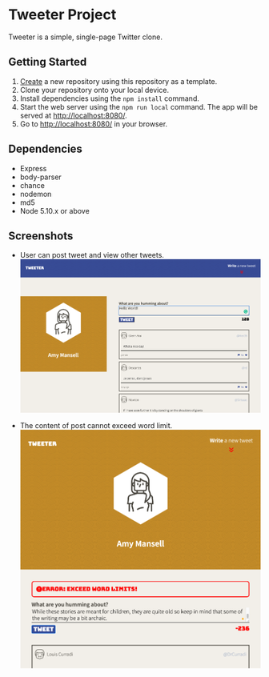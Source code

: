 # Tweeter Project

Tweeter is a simple, single-page Twitter clone.

## Getting Started

1. [Create](https://docs.github.com/en/repositories/creating-and-managing-repositories/creating-a-repository-from-a-template) a new repository using this repository as a template.
2. Clone your repository onto your local device.
3. Install dependencies using the `npm install` command.
4. Start the web server using the `npm run local` command. The app will be served at <http://localhost:8080/>.
5. Go to <http://localhost:8080/> in your browser.

## Dependencies

- Express
- body-parser
- chance
- nodemon
- md5
- Node 5.10.x or above

## Screenshots
- User can post tweet and view other tweets.
!["Website display on desktop screen"](https://github.com/lyjeileen/tweeter/blob/master/docs/desktop%20screen.png?raw=true)

- The content of post cannot exceed word limit.
!["Website display on mobile or tablet screen"](https://github.com/lyjeileen/tweeter/blob/master/docs/mobile%20or%20tablet%20screen.png?raw=true)
